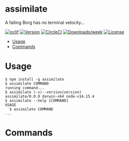 assimilate
==========

A falling Borg has no terminal velocity...

[![oclif](https://img.shields.io/badge/cli-oclif-brightgreen.svg)](https://oclif.io)
[![Version](https://img.shields.io/npm/v/assimilate.svg)](https://npmjs.org/package/assimilate)
[![CircleCI](https://circleci.com/gh/mattmcmanus/assimilate/tree/master.svg?style=shield)](https://circleci.com/gh/mattmcmanus/assimilate/tree/master)
[![Downloads/week](https://img.shields.io/npm/dw/assimilate.svg)](https://npmjs.org/package/assimilate)
[![License](https://img.shields.io/npm/l/assimilate.svg)](https://github.com/mattmcmanus/assimilate/blob/master/package.json)

<!-- toc -->
* [Usage](#usage)
* [Commands](#commands)
<!-- tocstop -->
# Usage
<!-- usage -->
```sh-session
$ npm install -g assimilate
$ assimilate COMMAND
running command...
$ assimilate (-v|--version|version)
assimilate/0.0.0 darwin-x64 node-v14.15.4
$ assimilate --help [COMMAND]
USAGE
  $ assimilate COMMAND
...
```
<!-- usagestop -->
# Commands
<!-- commands -->

<!-- commandsstop -->
